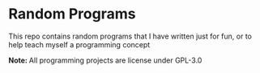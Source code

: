# Random Programs
<p> This repo contains random programs that I have written just for fun, or to help teach myself a programming concept </p>
<p><b>Note: </b> All programming projects are license under GPL-3.0 </p>
